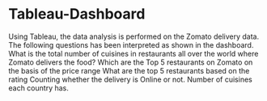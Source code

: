 # Tableau-Dashboard
Using Tableau, the data analysis is performed on the Zomato delivery data.
The following questions has been interpreted as shown in the dashboard.
What is the total number of cuisines in restaurants all over the world where Zomato delivers the food?
Which are the Top 5 restaurants on Zomato on the basis of the price range
What are the top 5 restaurants based on the rating
Counting whether the delivery is Online or not.
Number of cuisines each country has.

